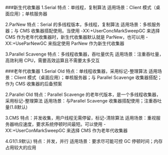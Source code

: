 ###新生代收集器
1.Serial
特点：单线程，复制算法
适用场景：Client 模式（桌面应用）；单核服务器

2.ParNew
特点：Serial 的多线程版本，多线程，复制算法
适用场景：多核服务器；与 CMS 收集器搭配使用。当使用 -XX:+UserConcMarkSweepGC 来选择 CMS 作为老年代收集器时，新生代收集器默认就是 ParNew，也可以用 -XX:+UseParNewGC 来指定使用 ParNew 作为新生代收集器

3.Parallel Scavenge
特点：多线程收集器，吞吐量优先
适用场景：注重吞吐量，高效利用 CPU，需要高效运算且不需要太多交互


###老年代收集器
1.Serial Old
特点：单线程收集器，采用标记-整理算法
适用场景：Client 模式（桌面应用）；单核服务器；与 Parallel Scavenge 收集器搭配；作为 CMS 收集器的后备预案

2.Parallel Old
特点：Parallel Scavenge 的老年代版本，是一个多线程收集器，采用标记-整理算法
适用场景：与Parallel Scavenge 收集器搭配使用；注重吞吐量(1.8默认)

3.CMS
特点：并发收集，用户线程无需停留，标记-清除算法
适用场景：重视服务器响应速度，要求系统停顿时间最短。可以使用 -XX:+UserConMarkSweepGC 来选择 CMS 作为老年代收集器

4.G1(1.9默认)
特点：并发，并行
适用场景：要求尽可能可控 GC 停顿时间；内存占用较大的应用